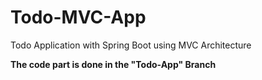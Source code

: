 
# Todo-MVC-App
Todo Application with Spring Boot  using MVC Architecture

**The code part is done in the "Todo-App" Branch**
